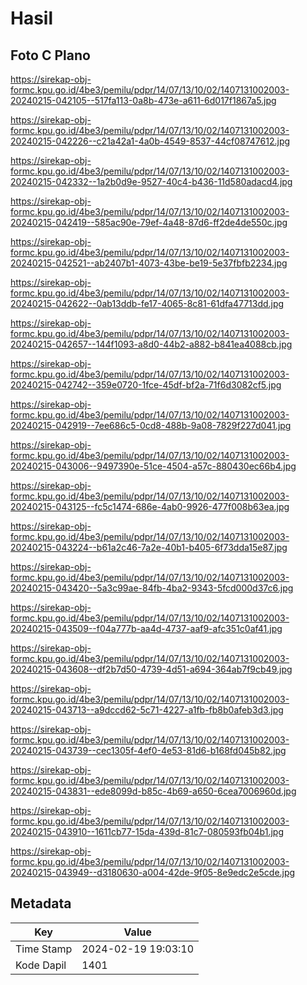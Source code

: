 # Hasil

## Foto C Plano

https://sirekap-obj-formc.kpu.go.id/4be3/pemilu/pdpr/14/07/13/10/02/1407131002003-20240215-042105--517fa113-0a8b-473e-a611-6d017f1867a5.jpg

https://sirekap-obj-formc.kpu.go.id/4be3/pemilu/pdpr/14/07/13/10/02/1407131002003-20240215-042226--c21a42a1-4a0b-4549-8537-44cf08747612.jpg

https://sirekap-obj-formc.kpu.go.id/4be3/pemilu/pdpr/14/07/13/10/02/1407131002003-20240215-042332--1a2b0d9e-9527-40c4-b436-11d580adacd4.jpg

https://sirekap-obj-formc.kpu.go.id/4be3/pemilu/pdpr/14/07/13/10/02/1407131002003-20240215-042419--585ac90e-79ef-4a48-87d6-ff2de4de550c.jpg

https://sirekap-obj-formc.kpu.go.id/4be3/pemilu/pdpr/14/07/13/10/02/1407131002003-20240215-042521--ab2407b1-4073-43be-be19-5e37fbfb2234.jpg

https://sirekap-obj-formc.kpu.go.id/4be3/pemilu/pdpr/14/07/13/10/02/1407131002003-20240215-042622--0ab13ddb-fe17-4065-8c81-61dfa47713dd.jpg

https://sirekap-obj-formc.kpu.go.id/4be3/pemilu/pdpr/14/07/13/10/02/1407131002003-20240215-042657--144f1093-a8d0-44b2-a882-b841ea4088cb.jpg

https://sirekap-obj-formc.kpu.go.id/4be3/pemilu/pdpr/14/07/13/10/02/1407131002003-20240215-042742--359e0720-1fce-45df-bf2a-71f6d3082cf5.jpg

https://sirekap-obj-formc.kpu.go.id/4be3/pemilu/pdpr/14/07/13/10/02/1407131002003-20240215-042919--7ee686c5-0cd8-488b-9a08-7829f227d041.jpg

https://sirekap-obj-formc.kpu.go.id/4be3/pemilu/pdpr/14/07/13/10/02/1407131002003-20240215-043006--9497390e-51ce-4504-a57c-880430ec66b4.jpg

https://sirekap-obj-formc.kpu.go.id/4be3/pemilu/pdpr/14/07/13/10/02/1407131002003-20240215-043125--fc5c1474-686e-4ab0-9926-477f008b63ea.jpg

https://sirekap-obj-formc.kpu.go.id/4be3/pemilu/pdpr/14/07/13/10/02/1407131002003-20240215-043224--b61a2c46-7a2e-40b1-b405-6f73dda15e87.jpg

https://sirekap-obj-formc.kpu.go.id/4be3/pemilu/pdpr/14/07/13/10/02/1407131002003-20240215-043420--5a3c99ae-84fb-4ba2-9343-5fcd000d37c6.jpg

https://sirekap-obj-formc.kpu.go.id/4be3/pemilu/pdpr/14/07/13/10/02/1407131002003-20240215-043509--f04a777b-aa4d-4737-aaf9-afc351c0af41.jpg

https://sirekap-obj-formc.kpu.go.id/4be3/pemilu/pdpr/14/07/13/10/02/1407131002003-20240215-043608--df2b7d50-4739-4d51-a694-364ab7f9cb49.jpg

https://sirekap-obj-formc.kpu.go.id/4be3/pemilu/pdpr/14/07/13/10/02/1407131002003-20240215-043713--a9dccd62-5c71-4227-a1fb-fb8b0afeb3d3.jpg

https://sirekap-obj-formc.kpu.go.id/4be3/pemilu/pdpr/14/07/13/10/02/1407131002003-20240215-043739--cec1305f-4ef0-4e53-81d6-b168fd045b82.jpg

https://sirekap-obj-formc.kpu.go.id/4be3/pemilu/pdpr/14/07/13/10/02/1407131002003-20240215-043831--ede8099d-b85c-4b69-a650-6cea7006960d.jpg

https://sirekap-obj-formc.kpu.go.id/4be3/pemilu/pdpr/14/07/13/10/02/1407131002003-20240215-043910--1611cb77-15da-439d-81c7-080593fb04b1.jpg

https://sirekap-obj-formc.kpu.go.id/4be3/pemilu/pdpr/14/07/13/10/02/1407131002003-20240215-043949--d3180630-a004-42de-9f05-8e9edc2e5cde.jpg


## Metadata

| Key        | Value               |
| ---------- | ------------------- |
| Time Stamp | 2024-02-19 19:03:10 |
| Kode Dapil | 1401                |



